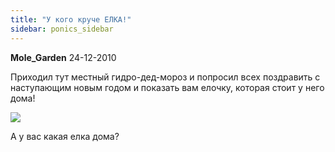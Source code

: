 ```yaml
---
title: "У кого круче ЕЛКА!"
sidebar: ponics_sidebar
---
```


**Mole_Garden** 24-12-2010

Приходил тут местный гидро-дед-мороз и попросил всех поздравить с наступающим новым годом и показать вам елочку, которая стоит у него дома!

![](http://img64.imageshack.us/img64/1299/pepperny.th.jpg)

А у вас какая елка дома?



